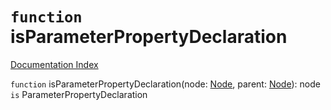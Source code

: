 # `function` isParameterPropertyDeclaration

[Documentation Index](../README.md)

`function` isParameterPropertyDeclaration(node: [Node](../private.interface.Node/README.md), parent: [Node](../private.interface.Node/README.md)): node `is` ParameterPropertyDeclaration